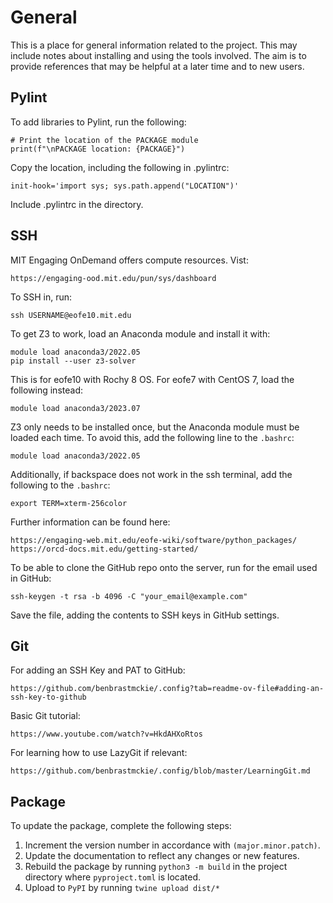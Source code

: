 # General

This is a place for general information related to the project.
This may include notes about installing and using the tools involved.
The aim is to provide references that may be helpful at a later time and to new users.

## Pylint

To add libraries to Pylint, run the following:

    # Print the location of the PACKAGE module
    print(f"\nPACKAGE location: {PACKAGE}")

Copy the location, including the following in .pylintrc:

    init-hook='import sys; sys.path.append("LOCATION")'

Include .pylintrc in the directory.

## SSH

MIT Engaging OnDemand offers compute resources. Vist:

    https://engaging-ood.mit.edu/pun/sys/dashboard

To SSH in, run:

    ssh USERNAME@eofe10.mit.edu

To get Z3 to work, load an Anaconda module and install it with:

    module load anaconda3/2022.05
    pip install --user z3-solver

This is for eofe10 with Rochy 8 OS. For eofe7 with CentOS 7, load the following instead:

    module load anaconda3/2023.07

Z3 only needs to be installed once, but the Anaconda module must be loaded each time.
To avoid this, add the following line to the `.bashrc`:

    module load anaconda3/2022.05

Additionally, if backspace does not work in the ssh terminal, add the following to the `.bashrc`:

    export TERM=xterm-256color      

Further information can be found here:

    https://engaging-web.mit.edu/eofe-wiki/software/python_packages/
    https://orcd-docs.mit.edu/getting-started/

To be able to clone the GitHub repo onto the server, run for the email used in GitHub:

    ssh-keygen -t rsa -b 4096 -C "your_email@example.com"

Save the file, adding the contents to SSH keys in GitHub settings.

## Git

For adding an SSH Key and PAT to GitHub:

    https://github.com/benbrastmckie/.config?tab=readme-ov-file#adding-an-ssh-key-to-github

Basic Git tutorial:

    https://www.youtube.com/watch?v=HkdAHXoRtos

For learning how to use LazyGit if relevant:

    https://github.com/benbrastmckie/.config/blob/master/LearningGit.md

## Package

To update the package, complete the following steps:

1. Increment the version number in accordance with `(major.minor.patch)`.
2. Update the documentation to reflect any changes or new features.
3. Rebuild the package by running `python3 -m build` in the project directory where `pyproject.toml` is located.
4. Upload to `PyPI` by running `twine upload dist/*`

